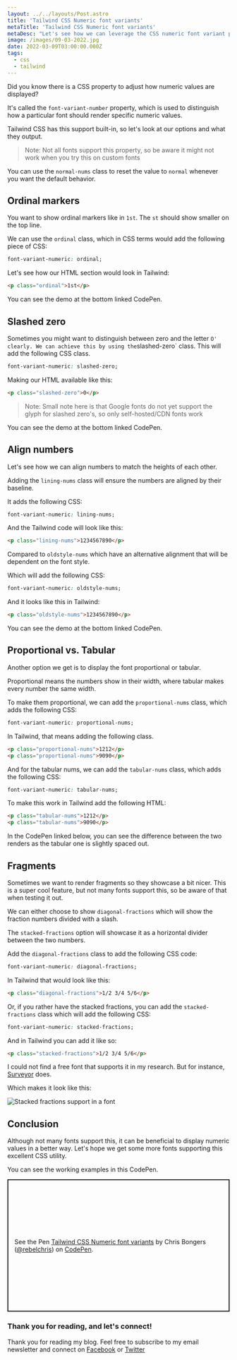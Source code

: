 ```yaml
---
layout: ../../layouts/Post.astro
title: 'Tailwind CSS Numeric font variants'
metaTitle: 'Tailwind CSS Numeric font variants'
metaDesc: "Let's see how we can leverage the CSS numeric font variant property in Tailwind CSS"
image: /images/09-03-2022.jpg
date: 2022-03-09T03:00:00.000Z
tags:
  - css
  - tailwind
---
```


Did you know there is a CSS property to adjust how numeric values are displayed?

It's called the `font-variant-number` property, which is used to distinguish how a particular font should render specific numeric values.

Tailwind CSS has this support built-in, so let's look at our options and what they output.

> Note: Not all fonts support this property, so be aware it might not work when you try this on custom fonts

You can use the `normal-nums` class to reset the value to `normal` whenever you want the default behavior.

## Ordinal markers

You want to show ordinal markers like in `1st`. The `st` should show smaller on the top line.

We can use the `ordinal` class, which in CSS terms would add the following piece of CSS:

```css
font-variant-numeric: ordinal;
```

Let's see how our HTML section would look in Tailwind:

```html
<p class="ordinal">1st</p>
```

You can see the demo at the bottom linked CodePen.

## Slashed zero

Sometimes you might want to distinguish between zero and the letter `O' clearly. We can achieve this by using the`slashed-zero` class.
This will add the following CSS class.

```css
font-variant-numeric: slashed-zero;
```

Making our HTML available like this:

```html
<p class="slashed-zero">0</p>
```

> Note: Small note here is that Google fonts do not yet support the glyph for slashed zero's, so only self-hosted/CDN fonts work

You can see the demo at the bottom linked CodePen.

## Align numbers

Let's see how we can align numbers to match the heights of each other.

Adding the `lining-nums` class will ensure the numbers are aligned by their baseline.

It adds the following CSS:

```css
font-variant-numeric: lining-nums;
```

And the Tailwind code will look like this:

```html
<p class="lining-nums">1234567890</p>
```

Compared to `oldstyle-nums` which have an alternative alignment that will be dependent on the font style.

Which will add the following CSS:

```css
font-variant-numeric: oldstyle-nums;
```

And it looks like this in Tailwind:

```html
<p class="oldstyle-nums">1234567890</p>
```

You can see the demo at the bottom linked CodePen.

## Proportional vs. Tabular

Another option we get is to display the font proportional or tabular.

Proportional means the numbers show in their width, where tabular makes every number the same width.

To make them proportional, we can add the `proportional-nums` class, which adds the following CSS:

```css
font-variant-numeric: proportional-nums;
```

In Tailwind, that means adding the following class.

```html
<p class="proportional-nums">1212</p>
<p class="proportional-nums">9090</p>
```

And for the tabular nums, we can add the `tabular-nums` class, which adds the following CSS:

```css
font-variant-numeric: tabular-nums;
```

To make this work in Tailwind add the following HTML:

```html
<p class="tabular-nums">1212</p>
<p class="tabular-nums">9090</p>
```

In the CodePen linked below, you can see the difference between the two renders as the tabular one is slightly spaced out.

## Fragments

Sometimes we want to render fragments so they showcase a bit nicer.
This is a super cool feature, but not many fonts support this, so be aware of that when testing it out.

We can either choose to show `diagonal-fractions` which will show the fraction numbers divided with a slash.

The `stacked-fractions` option will showcase it as a horizontal divider between the two numbers.

Add the `diagonal-fractions` class to add the following CSS code:

```css
font-variant-numeric: diagonal-fractions;
```

In Tailwind that would look like this:

```html
<p class="diagonal-fractions">1/2 3/4 5/6</p>
```

Or, if you rather have the stacked fractions, you can add the `stacked-fractions` class which will add the following CSS:

```css
font-variant-numeric: stacked-fractions;
```

And in Tailwind you can add it like so:

```html
<p class="stacked-fractions">1/2 3/4 5/6</p>
```

I could not find a free font that supports it in my research.
But for instance, [Surveyor](https://www.typography.com/fonts/surveyor/styles) does.

Which makes it look like this:

![Stacked fractions support in a font](https://cdn.hashnode.com/res/hashnode/image/upload/v1646028775166/Aj9Bc2f4E.png)

## Conclusion

Although not many fonts support this, it can be beneficial to display numeric values in a better way.
Let's hope we get some more fonts supporting this excellent CSS utility.

You can see the working examples in this CodePen.

<p class="codepen" data-height="300" data-default-tab="result" data-slug-hash="jOaeBLb" data-user="rebelchris" style="height: 300px; box-sizing: border-box; display: flex; align-items: center; justify-content: center; border: 2px solid; margin: 1em 0; padding: 1em;">
  <span>See the Pen <a href="https://codepen.io/rebelchris/pen/jOaeBLb">
  Tailwind CSS Numeric font variants</a> by Chris Bongers (<a href="https://codepen.io/rebelchris">@rebelchris</a>)
  on <a href="https://codepen.io">CodePen</a>.</span>
</p>
<script async defer src="https://cpwebassets.codepen.io/assets/embed/ei.js"></script>

### Thank you for reading, and let's connect!

Thank you for reading my blog. Feel free to subscribe to my email newsletter and connect on [Facebook](https://www.facebook.com/DailyDevTipsBlog) or [Twitter](https://twitter.com/DailyDevTips1)
